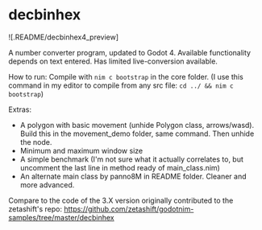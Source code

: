 # decbinhex

![.README/decbinhex4_preview]

A number converter program, updated to Godot 4. Available functionality depends on text entered. Has limited live-conversion available.

How to run: Compile with `nim c bootstrap` in the core folder. (I use this command in my editor to compile from any src file: `cd ../ && nim c bootstrap`)

Extras:

- A polygon with basic movement (unhide Polygon class, arrows/wasd). Build this in the movement_demo folder, same command. Then unhide the node.
- Minimum and maximum window size
- A simple benchmark (I'm not sure what it actually correlates to, but uncomment the last line in method ready of main_class.nim)
- An alternate main class by panno8M in README folder. Cleaner and more advanced.

Compare to the code of the 3.X version originally contributed to the zetashift's repo: https://github.com/zetashift/godotnim-samples/tree/master/decbinhex
